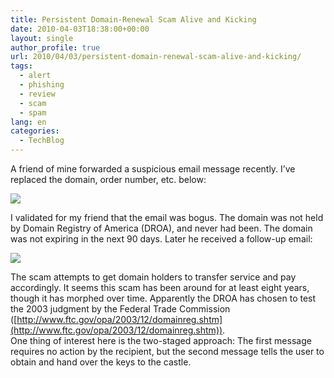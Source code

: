 ```yaml
---
title: Persistent Domain-Renewal Scam Alive and Kicking
date: 2010-04-03T18:38:00+00:00
layout: single
author_profile: true
url: 2010/04/03/persistent-domain-renewal-scam-alive-and-kicking/
tags:
  - alert
  - phishing
  - review
  - scam
  - spam
lang: en
categories: 
  - TechBlog
---
```

A friend of mine forwarded a suspicious email message recently. I’ve replaced the domain, order number, etc. below:

[![](http://3.bp.blogspot.com/_vaUVXcmC3OI/S7eDuKtdJHI/AAAAAAAABd0/vccSfqkBTDM/s400/s1.JPG)](http://3.bp.blogspot.com/_vaUVXcmC3OI/S7eDuKtdJHI/AAAAAAAABd0/vccSfqkBTDM/s1600-h/s1.JPG)

I validated for my friend that the email was bogus. The domain was not held by Domain Registry of America (DROA), and never had been. The domain was not expiring in the next 90 days. Later he received a follow-up email:

[![](http://4.bp.blogspot.com/_vaUVXcmC3OI/S7eDwLSXAnI/AAAAAAAABd4/kHcJGKSDLyY/s400/s2.JPG)](http://4.bp.blogspot.com/_vaUVXcmC3OI/S7eDwLSXAnI/AAAAAAAABd4/kHcJGKSDLyY/s1600-h/s2.JPG)

The scam attempts to get domain holders to transfer service and pay accordingly. It seems this scam has been around for at least eight years, though it has morphed over time. Apparently the DROA has chosen to test the 2003 judgment by the Federal Trade Commission ([http://www.ftc.gov/opa/2003/12/domainreg.shtm](http://www.ftc.gov/opa/2003/12/domainreg.shtm)).  
One thing of interest here is the two-staged approach: The first message requires no action by the recipient, but the second message tells the user to obtain and hand over the keys to the castle.

